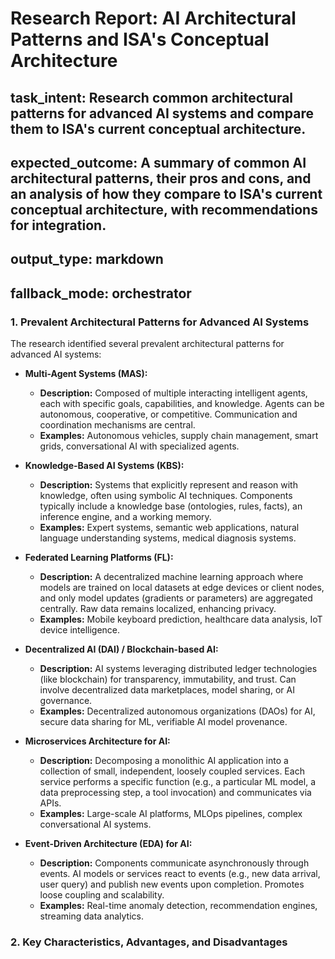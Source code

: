 # Research Report: AI Architectural Patterns and ISA's Conceptual Architecture

## task_intent: Research common architectural patterns for advanced AI systems and compare them to ISA's current conceptual architecture.
## expected_outcome: A summary of common AI architectural patterns, their pros and cons, and an analysis of how they compare to ISA's current conceptual architecture, with recommendations for integration.
## output_type: markdown
## fallback_mode: orchestrator

### 1. Prevalent Architectural Patterns for Advanced AI Systems

The research identified several prevalent architectural patterns for advanced AI systems:

*   **Multi-Agent Systems (MAS):**
    *   **Description:** Composed of multiple interacting intelligent agents, each with specific goals, capabilities, and knowledge. Agents can be autonomous, cooperative, or competitive. Communication and coordination mechanisms are central.
    *   **Examples:** Autonomous vehicles, supply chain management, smart grids, conversational AI with specialized agents.

*   **Knowledge-Based AI Systems (KBS):**
    *   **Description:** Systems that explicitly represent and reason with knowledge, often using symbolic AI techniques. Components typically include a knowledge base (ontologies, rules, facts), an inference engine, and a working memory.
    *   **Examples:** Expert systems, semantic web applications, natural language understanding systems, medical diagnosis systems.

*   **Federated Learning Platforms (FL):**
    *   **Description:** A decentralized machine learning approach where models are trained on local datasets at edge devices or client nodes, and only model updates (gradients or parameters) are aggregated centrally. Raw data remains localized, enhancing privacy.
    *   **Examples:** Mobile keyboard prediction, healthcare data analysis, IoT device intelligence.

*   **Decentralized AI (DAI) / Blockchain-based AI:**
    *   **Description:** AI systems leveraging distributed ledger technologies (like blockchain) for transparency, immutability, and trust. Can involve decentralized data marketplaces, model sharing, or AI governance.
    *   **Examples:** Decentralized autonomous organizations (DAOs) for AI, secure data sharing for ML, verifiable AI model provenance.

*   **Microservices Architecture for AI:**
    *   **Description:** Decomposing a monolithic AI application into a collection of small, independent, loosely coupled services. Each service performs a specific function (e.g., a particular ML model, a data preprocessing step, a tool invocation) and communicates via APIs.
    *   **Examples:** Large-scale AI platforms, MLOps pipelines, complex conversational AI systems.

*   **Event-Driven Architecture (EDA) for AI:**
    *   **Description:** Components communicate asynchronously through events. AI models or services react to events (e.g., new data arrival, user query) and publish new events upon completion. Promotes loose coupling and scalability.
    *   **Examples:** Real-time anomaly detection, recommendation engines, streaming data analytics.

### 2. Key Characteristics, Advantages, and Disadvantages

